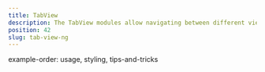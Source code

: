 ```yaml
---
title: TabView
description: The TabView modules allow navigating between different views by tapping on some of the tabs or by swiping between the views. The component provides the needed functionality for setting up the active tab via the selectedIndex property and handling the tab change event via selectedIndexChangedEvent. We can also specify the number of the preloaded tabs for android with androidOffscreenTabLimit property and the tabs position with the androidTabsPosition property.
position: 42
slug: tab-view-ng
---
```

example-order: usage, styling, tips-and-tricks
